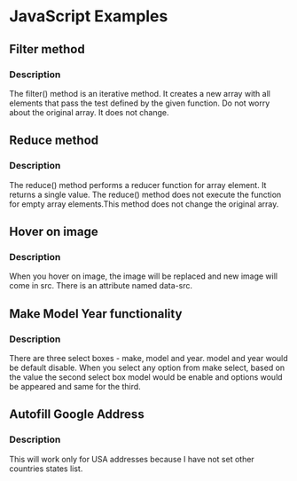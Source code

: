 # JavaScript Examples

## Filter method
### Description
The filter() method is an iterative method. It creates a new array with all elements that pass the test defined by the given function. Do not worry about the original array. It does not change.

## Reduce method
### Description
The reduce() method performs a reducer function for array element. It returns a single value. The reduce() method does not execute the function for empty array elements.This method does not change the original array.

## Hover on image
### Description
When you hover on image, the image will be replaced and new image will come in src. There is an attribute named data-src.

## Make Model Year functionality
### Description
There are three select boxes - make, model and year. model and year would be default disable. When you select any option from make select, based on the value the second select box model would be enable and options would be appeared and same for the third.

## Autofill Google Address
### Description
This will work only for USA addresses because I have not set other countries states list.
